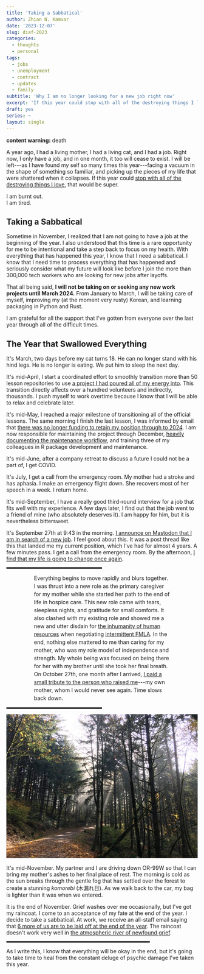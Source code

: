 ```yaml
---
title: 'Taking a Sabbatical' 
author: Zhian N. Kamvar
date: '2023-12-07'
slug: diaf-2023
categories:
  - thoughts
  - personal
tags: 
  - jobs
  - unemployment
  - contract
  - updates
  - family
subtitle: 'Why I am no longer looking for a new job right now'
excerpt: 'If this year could stop with all of the destroying things I love, that would be super.'
draft: yes
series: ~
layout: single
---
```


**content warning:** death

A year ago, I had a living mother, I had a living cat, and I had a job. Right
now, I only have a job, and in one month, it too will cease to exist. I will be
left---as I have found my self so many times this year---facing a vacuum in the
shape of something so familiar, and picking up the pieces of my life that were
shattered when it collapses. If this year could [stop with all of the
destroying things I love](https://hachyderm.io/@zkamvar/111535010002883394), 
that would be super.

I am burnt out.    
I am tired. 

## Taking a Sabbatical

Sometime in November, I realized that I am not going to have a job at the
beginning of the year. I also understood that this time is a rare opportunity
for me to be intentional and take a step back to focus on my health. With
everything that has happened this year, I know that I need a sabbatical. I know
that I need time to process everything that has happened and seriously consider
what my future will look like before I join the more than 300,000 tech workers
who are looking for new jobs after layoffs.

That all being said, **I will not be taking on or seeking any new work projects
until March 2024.** From January to March, I will be taking care of myself,
improving my (at the moment very rusty) Korean, and learning packaging in Python
and Rust.

I am grateful for all the support that I've gotten from everyone over the last
year through all of the difficult times.

## The Year that Swallowed Everything

It's March, two days before my cat turns 18. He can no longer stand with his
hind legs. He is no longer is eating. We put him to sleep the next day.

It's mid-April, I start a coordinated effort to smoothly transition more than 50
lesson repositories to use [a project I had poured all of my energy into](https://carpentries.github.io/workbench). This transition directly affects
over a hundred volunteers and indirectly, thousands. I push myself to work
overtime because I know that I will be able to relax and celebrate later.

It's mid-May, I reached a major milestone of transitioning all of the official
lessons. The same morning I finish the last lesson, I was informed by email that
[there was no longer funding to retain my position through to
2024](https://carpentries.org/blog/2023/06/lesson-infrastructure-updates/). I am
now responsible for maintaining the project through December, 
[heavily documenting the maintenance
workflow](https://carpentries.github.io/workbench-dev), and training three of my
colleagues in R package development and maintenance.

It's mid-June, after a company retreat to discuss a future I could not be a part
of, I get COVID.

It's July, I get a call from the emergency room. My mother had a stroke and has
aphasia. I make an emergency flight down. She recovers most of her speech in a
week. I return home.

It's mid-September, I have a really good third-round interview for a job that
fits well with my experience. A few days later, I find out that the job went to
a friend of mine (who absolutely deserves it). I am happy for him, but it is 
nevertheless bittersweet.

It's September 27th at 9:43 in the morning. [I announce on Mastodon that I am
in search of a new job](https://hachyderm.io/@zkamvar/111138113844085010). I
feel good about this. It was a post thread like this that landed me my current
position, which I've had for almost 4 years. A few minutes pass. I get a call
from the emergency room. By the afternoon, [I find that my life is going to
change once again](https://hachyderm.io/@zkamvar/111139381770150122).

<hr style='border: none; border-top: 3px double #333; color: #333; overflow: visible; text-align: center: height: 5px; width: 50%'/>

<div style="margin-right:4.55rem; margin-left:4.55rem; line-height:1.5">

Everything begins to move rapidly and blurs together. I was thrust into a new
role as the primary caregiver for my mother while she started her path to the
end of life in hospice care. This new role came with tears, sleepless nights,
and gratitude for small comforts. It also clashed with my existing role and
showed me a new and utter disdain for [the inhumanity of human
resources](https://www.bbc.com/worklife/article/20211022-is-hr-ever-really-your-friend)
when negotiating [intermittent
FMLA](https://www.dol.gov/agencies/whd/fmla/faq#8). In the end, nothing else
mattered to me than caring for my mother, who was my role model of
independence and strength. My whole being was focused on being there for her
with my brother until she took her final breath. On October 27th, one month
after I arrived, [I paid a small tribute to the person who raised
me](https://hachyderm.io/@zkamvar/111308348150903834)---my own mother, whom I
would never see again. Time slows back down.

</div>

<hr style='border: none; border-top: 3px double #333; color: #333; overflow: visible; text-align: center: height: 5px; width: 50%'/>

![A wide dirt path gently bending through a forest of douglas fir. Sunshine is filtering through fog and canopy to create distinct rays.](featured.jpg)

It's mid-November. My partner and I are driving down OR-99W so that I can bring
my mother's ashes to her final place of rest. The morning is cold as the sun
breaks through the gentle fog that has settled over the forest to create a
stunning _komorebi_ (木漏れ日). As we walk back to the car, my bag is lighter than
it was when we entered.

It is the end of November. Grief washes over me occasionally, but I've got my
raincoat. I come to an acceptance of my fate at the end of the year. I decide
to take a sabbatical. At work, we receive an all-staff email saying that [6 more
of us are to be laid off at the end of the
year](https://carpentries.org/blog/2023/12/saying-farewell-to-seven-carpentries-core-team-members/). The raincoat doesn't work very well in [the atmospheric river of
newfound grief](https://hachyderm.io/@zkamvar/111539698805457917).


<hr style='border: none; border-top: 3px solid #333; color: #333; overflow: visible; text-align: center: height: 5px; width: 75%'/>

As I write this, I know that everything will be okay in the end, but it's going
to take time to heal from the constant deluge of psychic damage I've taken this
year.